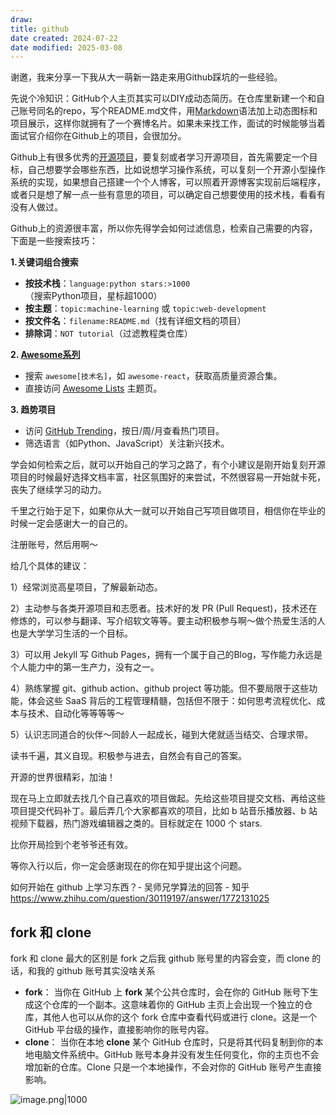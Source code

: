 ```yaml
---
draw:
title: github
date created: 2024-07-22
date modified: 2025-03-08
---
```


谢邀，我来分享一下我从大一萌新一路走来用Github踩坑的一些经验。

先说个冷知识：GitHub个人主页其实可以DIY成动态简历。在仓库里新建一个和自己账号同名的repo，写个README.md文件，用[Markdown](https://zhida.zhihu.com/search?content_id=712626173&content_type=Answer&match_order=1&q=Markdown&zhida_source=entity)语法加上动态图标和项目展示，这样你就拥有了一个赛博名片。如果未来找工作，面试的时候能够当着面试官介绍你在Github上的项目，会很加分。

Github上有很多优秀的[开源项目](https://zhida.zhihu.com/search?content_id=712626173&content_type=Answer&match_order=1&q=%E5%BC%80%E6%BA%90%E9%A1%B9%E7%9B%AE&zhida_source=entity)，要复刻或者学习开源项目，首先需要定一个目标，自己想要学会哪些东西，比如说想学习操作系统，可以复刻一个开源小型操作系统的实现，如果想自己搭建一个个人博客，可以照着开源博客实现前后端程序，或者只是想了解一点一些有意思的项目，可以确定自己想要使用的技术栈，看看有没有人做过。

Github上的资源很丰富，所以你先得学会如何过滤信息，检索自己需要的内容，下面是一些搜索技巧：

**1.关键词组合搜索**

- **按技术栈**：`language:python stars:>1000`（搜索Python项目，星标超1000）
- **按主题**：`topic:machine-learning` 或 `topic:web-development`
- **按文件名**：`filename:README.md`（找有详细文档的项目）
- **排除词**：`NOT tutorial`（过滤教程类仓库）

**2\. [Awesome系列](https://zhida.zhihu.com/search?content_id=712626173&content_type=Answer&match_order=1&q=Awesome%E7%B3%BB%E5%88%97&zhida_source=entity)**

- 搜索 `awesome[技术名]`，如 `awesome-react`，获取高质量资源合集。
- 直接访问 [Awesome Lists](https://link.zhihu.com/?target=https%3A//github.com/topics/awesome) 主题页。

**3\. 趋势项目**

- 访问 [GitHub Trending](https://link.zhihu.com/?target=https%3A//github.com/trending)，按日/周/月查看热门项目。
- 筛选语言（如Python、JavaScript）关注新兴技术。

学会如何检索之后，就可以开始自己的学习之路了，有个小建议是刚开始复刻开源项目的时候最好选择文档丰富，社区氛围好的来尝试，不然很容易一开始就卡死，丧失了继续学习的动力。

千里之行始于足下，如果你从大一就可以开始自己写项目做项目，相信你在毕业的时候一定会感谢大一的自己的。

注册账号，然后用啊～

给几个具体的建议：

1）经常浏览高星项目，了解最新动态。

2）主动参与各类开源项目和志愿者。技术好的发 PR (Pull Request)，技术还在修炼的，可以参与翻译、写介绍软文等等。要主动积极参与啊～做个热爱生活的人也是大学学习生活的一个目标。

3）可以用 Jekyll 写 Github Pages，拥有一个属于自己的Blog，写作能力永远是个人能力中的第一生产力，没有之一。

4）熟练掌握 git、github action、github project 等功能。但不要局限于这些功能，体会这些 SaaS 背后的工程管理精髓，包括但不限于：如何思考流程优化、成本与技术、自动化等等等等～

5）认识志同道合的伙伴～同龄人一起成长，碰到大佬就适当结交、合理求带。

读书千遍，其义自现。积极参与进去，自然会有自己的答案。

开源的世界很精彩，加油！

现在马上立即就去找几个自己喜欢的项目做起。先给这些项目提交文档、再给这些项目提交代码补丁。最后弄几个大家都喜欢的项目，比如 b 站音乐播放器、b 站视频下载器，热门游戏编辑器之类的。目标就定在 1000 个 stars.

比你开局捡到个老爷爷还有效。

等你入行以后，你一定会感谢现在的你在知乎提出这个问题。

如何开始在 github 上学习东西？- 吴师兄学算法的回答 - 知乎  
https://www.zhihu.com/question/30119197/answer/1772131025

## fork 和 clone

fork 和 clone 最大的区别是 fork 之后我 github 账号里的内容会变，而 clone 的话，和我的 github 账号其实没啥关系

- **fork**：
    当你在 GitHub 上 **fork** 某个公共仓库时，会在你的 GitHub 账号下生成这个仓库的一个副本。这意味着你的 GitHub 主页上会出现一个独立的仓库，其他人也可以从你的这个 fork 仓库中查看代码或进行 clone。这是一个 GitHub 平台级的操作，直接影响你的账号内容。
- **clone**：
    当你在本地 **clone** 某个 GitHub 仓库时，只是将其代码复制到你的本地电脑文件系统中。GitHub 账号本身并没有发生任何变化，你的主页也不会增加新的仓库。Clone 只是一个本地操作，不会对你的 GitHub 账号产生直接影响。

![image.png|1000](https://imagehosting4picgo.oss-cn-beijing.aliyuncs.com/imagehosting/fix-dir%2Fpicgo%2Fpicgo-clipboard-images%2F2024%2F07%2F22%2F20-24-42-c1c0c47b25e8e27011a734442041517c-20240722202441-46bf1e.png)
